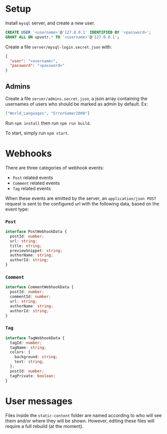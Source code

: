 # Setup

Install `mysql` server, and create a new user.

```sql
CREATE USER '<username>'@'127.0.0.1' IDENTIFIED BY '<password>';
GRANT ALL ON upvotr.* TO '<username>'@'127.0.0.1';
```

Create a file `server/mysql-login.secret.json` with:

```json
{
  "user": "<username>",
  "password": "<password>"
}
```

## Admins

Create a file `server/admins.secret.json`, a json array containing the usernames of users who should be marked as admin by default. Ex:

```json
["World_Languages", "ErrorGamer2000"]
```

Run `npm install` then run `npm run build`.

To start, simply run `npm start`.

# Webhooks

There are three categories of webhook events:

- `Post` related events
- `Comment` related events
- `Tag` related events

When these events are emitted by the server, an `application/json POST` request is sent to the configured url with the following data, based on the event type:

### `Post`

```ts
interface PostWebhookData {
  postId: number;
  url: string;
  title: string;
  previewSnippet: string;
  authorName: string;
  authorId: string;
}
```

### `Comment`

```ts
interface CommentWebhookData {
  postId: number;
  commentId: number;
  url: string;
  authorName: string;
  authorId: string;
}
```

### `Tag`

```ts
interface TagWebhookData {
  tagId: number;
  tagName: string;
  colors: {
    background: string;
    text: string;
  };
  postId: number;
  tagPrivate: boolean;
}
```

# User messages

Files inside the `static-content` folder are named according to who will see them and/or where they will be shown. However, editing these files will require a full rebuild (at the moment).
